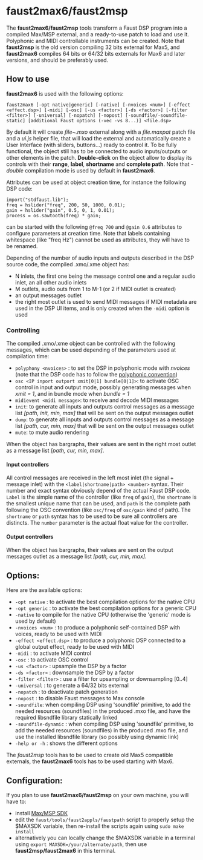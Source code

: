 # faust2max6/faust2msp

The **faust2max6/faust2msp** tools transform a Faust DSP program into a compiled Max/MSP external, and a ready-to-use patch to load and use it. Polyphonic and MIDI controllable instruments can be created. Note that **faust2msp** is the old version compiling 32 bits external for Max5, and **faust2max6** compiles 64 bits or 64/32 bits externals for Max6 and later versions, and should be preferably used. 

## How to use

**faust2max6** is used with the following options: 

`faust2max6 [-opt native|generic] [-native] [-nvoices <num>] [-effect <effect.dsp>] [-midi] [-osc] [-us <factor>] [-ds <factor>] [-filter <filter>] [-universal] [-nopatch] [-nopost] [-soundfile/-soundfile-static] [additional Faust options (-vec -vs 8...)] <file.dsp>` 

By default it will create *file~.mxo* external along with a *file.maxpat* patch file and a *ui.js* helper file, that will load the external and automatically create a User Interface (with sliders, buttons...) ready to control it. To be fully functional, the object still has to be connected to audio inputs/outputs or other elements in the patch. **Double-click** on the object allow to display its controls with their **range**, **label**, **shortname** and **complete path**. Note that  *-double* compilation mode is used by default in **faust2max6**.

Attributes can be used at object creation time, for instance the following DSP code:

```
import("stdfaust.lib");
freq = hslider("freq", 200, 50, 1000, 0.01);
gain = hslider("gain", 0.5, 0, 1, 0.01);
process = os.sawtooth(freq) * gain;
```
can be started with the following `@freq 700` and `@gain 0.6` attributes to configure parameters at creation time. Note that labels containing whitespace (like "freq Hz") cannot be used as attributes, they will have to be renamed.

Depending of the number of audio inputs and outputs described in the DSP source code, the compiled .xmo/.xme object has:
- N inlets, the first one being the message control one and a regular audio inlet, an all other audio inlets
- M outlets, audio outs from 1 to M-1 (or 2 if MIDI outlet is created)
- an output messages outlet 
- the right most outlet is used to send MIDI messages if MIDI metadata are used in the DSP UI items, and is only created when the `-midi` option is used

### Controlling

The compiled .xmo/.xme object can be controlled with the following messages, which can be used depending of the parameters used at compilation time:

- `polyphony <nvoices>` : to set the DSP in polyphonic mode with *nvoices* (note that the DSP code has to follow the [polyphonic convention](https://faustdoc.grame.fr/manual/midi/))
- `osc <IP inport outport xmit[0|1] bundle[0|1]>`: to activate OSC control in input and output mode, possibly generating messages when *xmit = 1*, and in bundle mode when *bundle = 1* 
- `midievent <midi message>`: to receive and decode MIDI messages
- `init`: to generate all inputs and outputs control messages as a message list *[path, init, min, max]* that will be sent on the output messages outlet
- `dump`: to generate all inputs and outputs control messages as a message list *[path, cur, min, max]* that will be sent on the output messages outlet 
- `mute`: to mute audio rendering

When the object has bargraphs, their values are sent in the right most outlet as a message list *[path, cur, min, max]*.

#### Input controllers 

All control messages are received in the left most inlet (the signal + message inlet) with the `<label|shortname|path> <number>` syntax. Their number and exact syntax obviously depend of the actual Faust DSP code. `Label` is the simple name of the controller (like `freq` of `gain`), the `shortname` is the smallest unique name that can be used, and `path` is the complete path following the OSC convention (like `osc/freq` of `osc/gain` kind of path). The `shortname` or `path` syntax has to be used to be sure all controllers are distincts. The `number` parameter is the actual float value for the controller. 

#### Output controllers

When the object has bargraphs, their values are sent on the output messages outlet as a message list *[path, cur, min, max]*.

## Options:

Here are the available options:

  - `-opt native` : to activate the best compilation options for the native CPU
  - `-opt generic` : to activate the best compilation options for a generic CPU 
  - `-native` to compile for the native CPU (otherwise the 'generic' mode is used by default)
  - `-nvoices <num>` : to produce a polyphonic self-contained DSP with <num> voices, ready to be used with MIDI
  - `-effect <effect.dsp>` : to produce a polyphonic DSP connected to a global output effect, ready to be used with MIDI
  - `-midi` : to activate MIDI control
  - `-osc` : to activate OSC control
  - `-us <factor>` : upsample the DSP by a factor
  - `-ds <factor>` : downsample the DSP by a factor
  - `-filter <filter>` : use a filter for upsampling or downsampling [0..4]
  - `-universal` : to generate a 64/32 bits external
  - `-nopatch` : to deactivate patch generation
  - `-nopost` : to disable Faust messages to Max console
  - `-soundfile`: when compiling DSP using 'soundfile' primitive, to add the needed resources (soundfiles) in the produced .mxo file, and have the required libsndfile library statically linked
  - `-soundfile-dynamic` : when compiling DSP using 'soundfile' primitive, to add the needed resources (soundfiles) in the produced .mxo file, and use the installed libsndfile library (so possibly using dynamic link)
  - `-help or -h` : shows the different options 
 
The *faust2msp* tools has to be used to create old Max5 compatible externals, the **faust2max6** tools has to be used starting with Max6. 

## Configuration:

If you plan to use **faust2max6/faust2msp** on your own machine, you will have to:

- install [Max/MSP SDK](https://cycling74.com/downloads/sdk)
- edit the `faust/tools/faust2appls/faustpath` script to properly setup the $MAXSDK variable, then re-install the scripts again using `sudo make install`
- alternatively you can locally change the $MAXSDK variable in a terminal using `export MAXSDK=/your/alternate/path`, then use **faust2msp/faust2max6** in this terminal.
